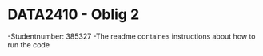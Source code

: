# DATA2410 - Oblig 2
-Studentnumber: 385327
-The readme containes instructions about how to run the code



